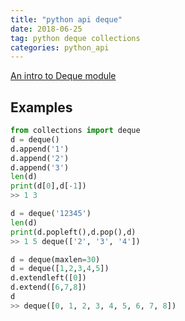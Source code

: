 ```yaml
---
title: "python api deque"
date: 2018-06-25
tag: python deque collections
categories: python_api
---
```


[An intro to Deque module](https://pythontips.com/2014/07/02/an-intro-to-deque-module/)

## Examples

```python
from collections import deque
d = deque()
d.append('1')
d.append('2')
d.append('3')
len(d)
print(d[0],d[-1])
>> 1 3
```

```python
d = deque('12345')
len(d)
print(d.popleft(),d.pop(),d)
>> 1 5 deque(['2', '3', '4'])
```

```python
d = deque(maxlen=30)
d = deque([1,2,3,4,5])
d.extendleft([0])
d.extend([6,7,8])
d
>> deque([0, 1, 2, 3, 4, 5, 6, 7, 8])
```

